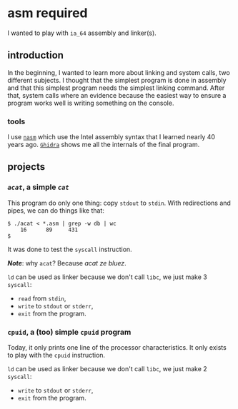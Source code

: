 # asm required
I wanted to play with `ia_64` assembly and linker(s).

## introduction

In the beginning, I wanted to learn more about linking and system calls, two different subjects. I thought that the simplest program is done in assembly and that this simplest program needs the simplest linking command. After that, system calls where an evidence because the easiest way to ensure a program works well is writing something on the console.

### tools

I use [`nasm`](https://www.nasm.us/) which use the Intel assembly syntax that I learned nearly 40 years ago. [`Ghidra`](https://ghidra-sre.org/) shows me all the internals of the final program. 

## projects

### *`acat`*, a simple *`cat`*

This program do only one thing: copy `stdout` to `stdin`. With redirections and pipes, we can do things like that:

```shell
$ ./acat < *.asm | grep -w db | wc
    16      89     431
$
```

It was done to test the `syscall` instruction.

___Note___: why `acat`? Because _acat ze bluez_.

`ld` can be used as linker because we don't call `libc`, we just make 3 `syscall`:

- `read` from `stdin`,
- `write` to `stdout` or `stderr`,
- `exit` from the program.

### `cpuid`, a (too) simple `cpuid` program

Today, it only prints one line of the processor characteristics. It only exists to play with the `cpuid` instruction.

`ld` can be used as linker because we don't call `libc`, we just make 2 `syscall`:

- `write` to `stdout` or `stderr`,
- `exit` from the program.

